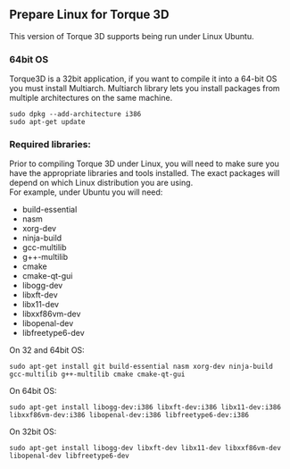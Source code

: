 Prepare Linux for Torque 3D
-----------------------------
This version of Torque 3D supports being run under Linux Ubuntu.

### 64bit OS
Torque3D is a 32bit application, if you want to compile it into a 64-bit OS you must install Multiarch. 
Multiarch library lets you install packages from multiple architectures on the same machine.
```
sudo dpkg --add-architecture i386
sudo apt-get update
```

### Required libraries:
Prior to compiling Torque 3D under Linux, you will need to make sure you have the appropriate libraries and tools installed.  The exact packages will depend on which Linux distribution you are using.  
For example, under Ubuntu you will need:

* build-essential
* nasm
* xorg-dev
* ninja-build
* gcc-multilib
* g++-multilib
* cmake
* cmake-qt-gui
* libogg-dev
* libxft-dev
* libx11-dev
* libxxf86vm-dev
* libopenal-dev
* libfreetype6-dev

On 32 and 64bit OS:
```
sudo apt-get install git build-essential nasm xorg-dev ninja-build gcc-multilib g++-multilib cmake cmake-qt-gui
```

On 64bit OS:
```
sudo apt-get install libogg-dev:i386 libxft-dev:i386 libx11-dev:i386 libxxf86vm-dev:i386 libopenal-dev:i386 libfreetype6-dev:i386
```
On 32bit OS:
```
sudo apt-get install libogg-dev libxft-dev libx11-dev libxxf86vm-dev libopenal-dev libfreetype6-dev
```
